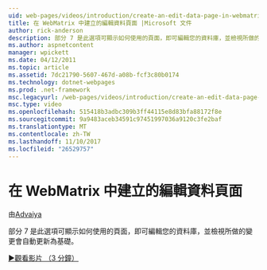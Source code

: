 ```yaml
---
uid: web-pages/videos/introduction/create-an-edit-data-page-in-webmatrix
title: 在 WebMatrix 中建立的編輯資料頁面 |Microsoft 文件
author: rick-anderson
description: 部分 7 是此選項可顯示如何使用的頁面，即可編輯您的資料庫，並檢視所做的變更會自動更新為基礎。
ms.author: aspnetcontent
manager: wpickett
ms.date: 04/12/2011
ms.topic: article
ms.assetid: 7dc21790-5607-467d-a08b-fcf3c80b0174
ms.technology: dotnet-webpages
ms.prod: .net-framework
msc.legacyurl: /web-pages/videos/introduction/create-an-edit-data-page-in-webmatrix
msc.type: video
ms.openlocfilehash: 515418b3adbc309b3ff44115e8d83bfa88172f8e
ms.sourcegitcommit: 9a9483aceb34591c97451997036a9120c3fe2baf
ms.translationtype: MT
ms.contentlocale: zh-TW
ms.lasthandoff: 11/10/2017
ms.locfileid: "26529757"
---
```

<a name="create-an-edit-data-page-in-webmatrix"></a>在 WebMatrix 中建立的編輯資料頁面
====================
由[Advaiya](https://twitter.com/Advaiyasolns)

部分 7 是此選項可顯示如何使用的頁面，即可編輯您的資料庫，並檢視所做的變更會自動更新為基礎。

[&#9654;觀看影片 （3 分鐘）](https://channel9.msdn.com/Blogs/ASP-NET-Site-Videos/create-an-edit-data-page-in-webmatrix)
